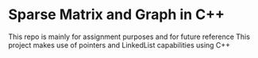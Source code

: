 # Sparse Matrix and Graph in C++
This repo is mainly for assignment purposes and for future reference
This project makes use of pointers and LinkedList capabilities using C++
